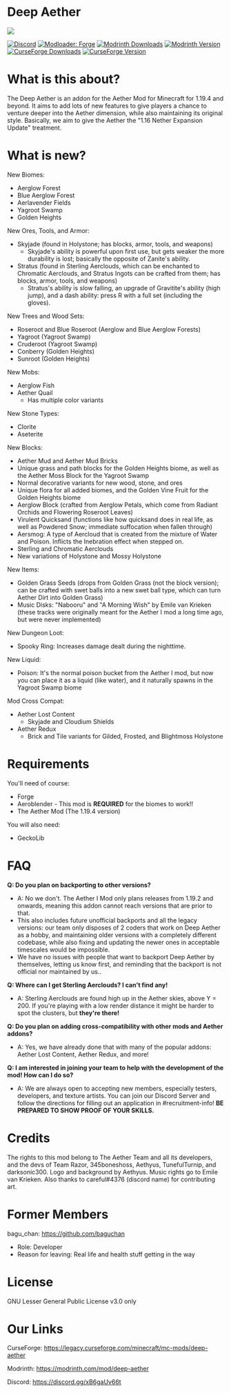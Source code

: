 # Deep Aether
![](https://cdn.discordapp.com/attachments/1045643746089373747/1104824924520063126/image.png)

[![Discord](https://img.shields.io/discord/118816101936267265.svg?label=discord&logoColor=FFFFFF&logo=discord&color=7289DA&style=flat-square)](https://discord.gg/mnGnZKRRK3)
[![Modloader: Forge](https://img.shields.io/badge/mod%20loader-forge-CC974D?style=flat-square)](https://files.minecraftforge.net/net/minecraftforge/forge/)
[![Modrinth Downloads](https://img.shields.io/modrinth/dt/YhmgMVyu?color=00AF5C&logo=modrinth)](https://modrinth.com/mod/deep-aether)
[![Modrinth Version](https://img.shields.io/modrinth/game-versions/YhmgMVyu?color=00AF5C&label=latest&logo=modrinth&last=true)](https://modrinth.com/mod/deep-aether)
[![CurseForge Downloads](http://cf.way2muchnoise.eu/255308.svg)](https://www.curseforge.com/minecraft/mc-mods/deep-aether)
[![CurseForge Version](http://cf.way2muchnoise.eu/versions/255308_latest.svg)](https://www.curseforge.com/minecraft/mc-mods/deep-aether)

# What is this about?

The Deep Aether is an addon for the Aether Mod for Minecraft for 1.19.4 and beyond.
It aims to add lots of new features to give players a chance to venture deeper into the Aether dimension, while also maintaining its original style.
Basically, we aim to give the Aether the "1.16 Nether Expansion Update" treatment.
 
 # What is new?

New Biomes:
 - Aerglow Forest
 - Blue Aerglow Forest
 - Aerlavender Fields
 - Yagroot Swamp
 - Golden Heights
 
New Ores, Tools, and Armor:
 - Skyjade (found in Holystone; has blocks, armor, tools, and weapons)
   - Skyjade's ability is powerful upon first use, but gets weaker the more durability is lost; basically the opposite of Zanite's ability.
 - Stratus (found in Sterling Aerclouds, which can be enchanted to Chromatic Aerclouds, and Stratus Ingots can be crafted from them; has blocks, armor, tools, and weapons)
   - Stratus's ability is slow falling, an upgrade of Gravitite's ability (high jump), and a dash ability: press R with a full set (including the gloves).
  
New Trees and Wood Sets:
 - Roseroot and Blue Roseroot (Aerglow and Blue Aerglow Forests)
 - Yagroot (Yagroot Swamp)
 - Cruderoot (Yagroot Swamp)
 - Conberry (Golden Heights)
 - Sunroot (Golden Heights)
 
New Mobs:
 - Aerglow Fish
 - Aether Quail
   - Has multiple color variants
 
New Stone Types:
 - Clorite
 - Aseterite
 
New Blocks:
 - Aether Mud and Aether Mud Bricks
 - Unique grass and path blocks for the Golden Heights biome, as well as the Aether Moss Block for the Yagroot Swamp
 - Normal decorative variants for new wood, stone, and ores
 - Unique flora for all added biomes, and the Golden Vine Fruit for the Golden Heights biome
 - Aerglow Block (crafted from Aerglow Petals, which come from Radiant Orchids and Flowering Roseroot Leaves)
 - Virulent Quicksand (functions like how quicksand does in real life, as well as Powdered Snow; immediate suffocation when fallen through)
 - Aersmog: A type of Aercloud that is created from the mixture of Water and Poison. Inflicts the Inebration effect when stepped on.
 - Sterling and Chromatic Aerclouds
 - New variations of Holystone and Mossy Holystone
 
New Items:
 - Golden Grass Seeds (drops from Golden Grass (not the block version); can be crafted with swet balls into a new swet ball type, which can turn Aether Dirt into Golden Grass)
 - Music Disks: "Nabooru" and "A Morning Wish" by Emile van Krieken (these tracks were originally meant for the Aether I mod a long time ago, but were never implemented)

New Dungeon Loot:
 - Spooky Ring: Increases damage dealt during the nighttime.

New Liquid:
 - Poison: It's the normal poison bucket from the Aether I mod, but now you can place it as a liquid (like water), and it naturally spawns in the Yagroot Swamp biome

Mod Cross Compat:
 - Aether Lost Content
    - Skyjade and Cloudium Shields
 - Aether Redux
    - Brick and Tile variants for Gilded, Frosted, and Blightmoss Holystone

# Requirements

You'll need of course:
 - Forge
 - Aeroblender - This mod is **REQUIRED** for the biomes to work!!
 - The Aether Mod (The 1.19.4 version)
 
 You will also need:
 - GeckoLib

 
# FAQ

__Q: Do you plan on backporting to other versions?__
  - A: No we don't. The Aether I Mod only plans releases from 1.19.2 and onwards, meaning this addon cannot reach versions that are prior to that.
  - This also includes future unofficial backports and all the legacy versions: our team only disposes of 2 coders that work on Deep Aether as a hobby, and maintaining older versions with a completely different codebase, while also fixing and updating the newer ones in acceptable timescales would be impossible.
  - We have no issues with people that want to backport Deep Aether by themselves, letting us know first, and reminding that the backport is not official nor maintained by us..

__Q: Where can I get Sterling Aerclouds? I can't find any!__
  - A: Sterling Aerclouds are found high up in the Aether skies, above Y = 200. If you're playing with a low render distance it might be harder to spot the clusters, but __they're there!__

__Q: Do you plan on adding cross-compatibility with other mods and Aether addons?__
  - A: Yes, we have already done that with many of the popular addons: Aether Lost Content, Aether Redux, and more!

__Q: I am interested in joining your team to help with the development of the mod! How can I do so?__
  - A: We are always open to accepting new members, especially testers, developers, and texture artists. You can join our Discord Server and follow the directions for filling out an application in #recruitment-info! __BE PREPARED TO SHOW PROOF OF YOUR SKILLS.__


# Credits

The rights to this mod belong to The Aether Team and all its developers, and the devs of Team Razor, 345boneshoss, Aethyus, TunefulTurnip, and darksonic300. Logo and background by Aethyus. Music rights go to Emile van Krieken. Also thanks to careful#4376 (discord name) for contributing art.


# Former Members

bagu_chan: https://github.com/baguchan
  - Role: Developer
  - Reason for leaving: Real life and health stuff getting in the way


# License

GNU Lesser General Public License v3.0 only


# Our Links

CurseForge: https://legacy.curseforge.com/minecraft/mc-mods/deep-aether

Modrinth: https://modrinth.com/mod/deep-aether

Discord: https://discord.gg/xB6gaUv66t

